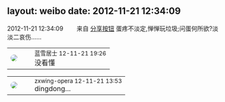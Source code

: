 layout: weibo
date: 2012-11-21 12:34:09
---
<meta name="referrer" content="no-referrer" />

2012-11-21 12:34:09  &nbsp;&nbsp;&nbsp;&nbsp;&nbsp;&nbsp; 来自 <a href="http://app.weibo.com/t/feed/cUcI1A" rel="nofollow">分享按钮</a>
蛋疼不淡定,惮惮玩垃圾;问蛋何所欲?淡淡二哀伤...... ​​​

<table style="width: 100%;">
  <tr>
    <td style="width: 40px;"><img style="border-radius:50%" src="https://tva1.sinaimg.cn/crop.0.0.180.180.50/7978b307jw1e8qgp5bmzyj2050050aa8.jpg?KID=imgbed,tva&Expires=1624465780&ssig=c3nLeSOn3J"></td>
    <td colspan="2"><small>蓝雪居士 12-11-21 19:26</small><br/>没看懂</td>
  </tr>
</table>

<table style="width: 100%;">
  <tr>
    <td style="width: 40px;"><img style="border-radius:50%" src="https://tva4.sinaimg.cn/crop.0.0.180.180.50/735b8c72jw1e8qgp5bmzyj2050050aa8.jpg?KID=imgbed,tva&Expires=1624465780&ssig=lI8nGatfc4"></td>
    <td colspan="2"><small>zxwing-opera 12-11-21 13:53</small><br/>dingdong...</td>
  </tr>
</table>
